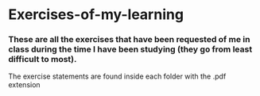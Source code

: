 # Exercises-of-my-learning
### These are all the exercises that have been requested of me in class during the time I have been studying (they go from least difficult to most).
The exercise statements are found inside each folder with the .pdf extension
